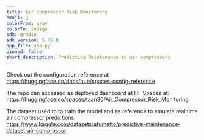 ```yaml
---
title: Air Compressor Risk Monitoring
emoji: 🏃
colorFrom: gray
colorTo: indigo
sdk: gradio
sdk_version: 5.35.0
app_file: app.py
pinned: false
short_description: Predictive Maintenance in air compressors
---
```


Check out the configuration reference at https://huggingface.co/docs/hub/spaces-config-reference

The repo can accessed as deployed dashboard at HF Spaces at: https://huggingface.co/spaces/taan30/Air_Compressor_Risk_Monitoring

The dataset used to to train the model and as reference to emulate real time air compressor predictions: https://www.kaggle.com/datasets/afumetto/predictive-maintenance-dataset-air-compressor


